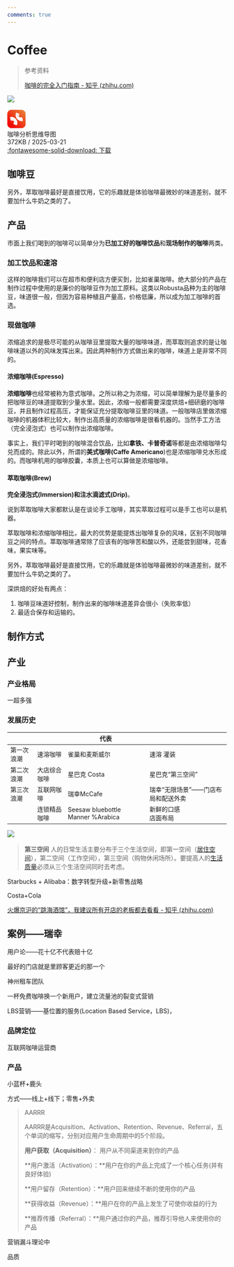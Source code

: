 ```yaml
---
comments: true
---
```

# Coffee

> 参考资料
>
> [咖啡的完全入门指南 - 知乎 (zhihu.com)](https://zhuanlan.zhihu.com/p/125618758)



![](https://philfan-pic.oss-cn-beijing.aliyuncs.com/web_pic/Interest__Eat__assets__coffee.assets___E5_92_96_E5_95_A1.webp)

<div class="card file-block" markdown="1">
<div class="file-icon"><img src="/style/images/xmind.svg" style="height: 3em;"></div>
<div class="file-body">
<div class="file-title">咖啡分析思维导图</div>
<div class="file-meta">372KB / 2025-03-21</div>
</div>
<a class="down-button" target="_blank" href="coffee.xmind" markdown="1">:fontawesome-solid-download: 下载</a>
</div>


## 咖啡豆

另外，萃取咖啡最好是直接饮用，它的乐趣就是体验咖啡最微妙的味道差别，就不要加什么牛奶之类的了。



## 产品

市面上我们喝到的咖啡可以简单分为**已加工好的咖啡饮品**和**现场制作的咖啡**两类。

### **加工饮品和速溶**

这样的咖啡我们可以在超市和便利店方便买到，比如雀巢咖啡。绝大部分的产品在制作过程中使用的是廉价的咖啡豆作为加工原料。这类以Robusta品种为主的咖啡豆，味道很一般，但因为容易种植且产量高，价格低廉，所以成为加工咖啡的首选。

### **现做咖啡**

浓缩追求的是极尽可能的从咖啡豆里提取大量的咖啡味道，而萃取则追求的是让咖啡味道以外的风味发挥出来。因此两种制作方式做出来的咖啡，味道上是非常不同的。

#### **浓缩咖啡(Espresso)**

**浓缩咖啡**也经常被称为意式咖啡。之所以称之为浓缩，可以简单理解为是尽量多的把咖啡豆的味道提取到少量水里。因此，浓缩一般都需要深度烘焙+细研磨的咖啡豆，并且制作过程高压，才能保证充分提取咖啡豆里的味道。一般咖啡店里做浓缩咖啡的机器体积比较大，制作出高质量的浓缩咖啡是很看机器的。当然手工方法（完全浸泡式）也可以制作出浓缩咖啡。



事实上，我们平时喝到的咖啡混合饮品，比如**拿铁、卡普奇诺**等都是由浓缩咖啡勾兑而成的。除此以外，所谓的**美式咖啡(Caffe Americano**)也是浓缩咖啡兑水形成的。而咖啡机用的咖啡胶囊，本质上也可以算做是浓缩咖啡。



#### 萃取咖啡(Brew)

**完全浸泡式(Immersion)**和**注水滴滤式(Drip)**。

说到萃取咖啡大家都默认是在谈论手工咖啡，其实萃取过程可以是手工也可以是机器。

萃取咖啡和浓缩咖啡相比，最大的优势是能提炼出咖啡复杂的风味，区别不同咖啡豆之间的特点。萃取咖啡通常除了应该有的咖啡苦和酸以外，还能尝到甜味，花香味，果实味等。

另外，萃取咖啡最好是直接饮用，它的乐趣就是体验咖啡最微妙的味道差别，就不要加什么牛奶之类的了。



深烘焙的好处有两点：

1. 咖啡豆味道好控制，制作出来的咖啡味道差异会很小（失败率低）
2. 最适合保存和运输的。



## 制作方式









## 产业



### 产业格局

一超多强



### 发展历史

|      |      | 代表 |      |
| ---- | ---- | ---- | ---- |
|第一次浪潮| 速溶咖啡 | 雀巢和麦斯威尔 | 速溶 灌装 |
|第二次浪潮 |大店综合咖啡 |星巴克 Costa |星巴克“第三空间” |
|第三次浪潮 |互联网咖啡|瑞幸McCafe|瑞幸“无限场景”——门店布局和配送外卖|
| |连锁精品咖啡|Seesaw bluebottle Manner %Arabica|新鲜的口感<br />店面布局|

![](https://philfan-pic.oss-cn-beijing.aliyuncs.com/web_pic/Interest__Eat__assets__coffee.assets__image-20240512163308426.webp)

> **第三空间**
> 人的日常生活主要分布于三个生活空间，即第一空间（[居住空间](https://wiki.mbalib.com/wiki/居住空间)），第二空间（工作空间），第三空间（购物休闲场所）。要提高人的[生活质量](https://wiki.mbalib.com/wiki/生活质量)必须从三个生活空间同时去考虑。

Starbucks + Alibaba：数字转型升级+新零售战略

Costa+Cola

[火爆京沪的“跳海酒馆”，我建议所有开店的老板都去看看 - 知乎 (zhihu.com)](https://zhuanlan.zhihu.com/p/663035535)







## 案例——瑞幸

用户论——花十亿不代表赔十亿





最好的门店就是里顾客更近的那一个

神州租车团队



一杯免费咖啡换一个新用户，建立流量池的裂变式营销

LBS营销——基位置的服务(Location Based Service，LBS)，



### 品牌定位

互联网咖啡运营商





### 产品

小蓝杯+鹿头

方式——线上+线下；零售+外卖



> AARRR
>
> AARRR是Acquisition、Activation、Retention、Revenue、Referral，五个单词的缩写，分别对应用户生命周期中的5个阶段。
>
> **用户获取（Acquisition）**： 用户从不同渠道来到你的产品
>
> **用户激活（Activation）：**用户在你的产品上完成了一个核心任务(并有良好体验)
>
> **用户留存（Retention）：**用户回来继续不断的使用你的产品
>
> **获得收益（Revenue）：**用户在你的产品上发生了可使你收益的行为
>
> **推荐传播（Referral）：**用户通过你的产品，推荐引导他人来使用你的产品

营销漏斗理论中







品质



